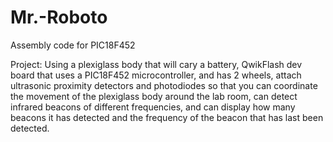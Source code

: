 # Mr.-Roboto
Assembly code for PIC18F452

Project: Using a plexiglass body that will cary a battery, QwikFlash dev board that uses a PIC18F452 microcontroller, and has 2 wheels, attach ultrasonic proximity detectors and photodiodes so that you can coordinate the movement of the plexiglass body around the lab room, can detect infrared beacons of different frequencies, and can display how many beacons it has detected and the frequency of the beacon that has last been detected.
